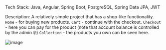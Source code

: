 Tech Stack: Java, Angular, Spring Boot, PostgreSQL, Spring Data JPA, JWT

Description: A relatively simple project that has a shop-like functionality.
`Home` - for buying new products.
`Cart` - continue with the checkout.
`Checkout` - here you can pay for the product (note that account balance is controlled by the admin 🤓) 
`Collection` - the products you own can be seen here. 

![image](https://github.com/user-attachments/assets/8f35284a-3c51-4603-a88a-4e5a41755545)
